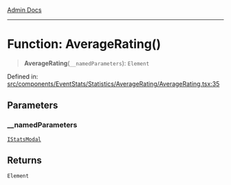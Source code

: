 [Admin Docs](/)

---

# Function: AverageRating()

> **AverageRating**(`__namedParameters`): `Element`

Defined in: [src/components/EventStats/Statistics/AverageRating/AverageRating.tsx:35](https://github.com/PalisadoesFoundation/talawa-admin/blob/main/src/components/EventStats/Statistics/AverageRating/AverageRating.tsx#L35)

## Parameters

### \_\_namedParameters

[`IStatsModal`](../../../../../../types/Event/interface/interfaces/IStatsModal.md)

## Returns

`Element`
